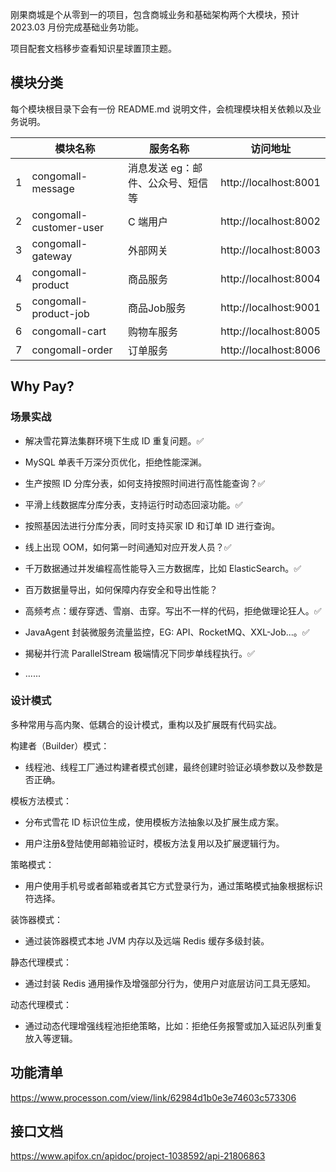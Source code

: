 
刚果商城是个从零到一的项目，包含商城业务和基础架构两个大模块，预计 2023.03 月份完成基础业务功能。

项目配套文档移步查看知识星球置顶主题。

## 模块分类

每个模块根目录下会有一份 README.md 说明文件，会梳理模块相关依赖以及业务说明。

| | 模块名称 | 服务名称 | 访问地址 |
| -- | --- | --- | --- |
| 1 | congomall-message | 消息发送 eg：邮件、公众号、短信等 | http://localhost:8001 |
| 2 | congomall-customer-user | C 端用户 | http://localhost:8002 |
| 3 | congomall-gateway | 外部网关 | http://localhost:8003 |
| 4 | congomall-product | 商品服务 | http://localhost:8004 |
| 5 | congomall-product-job | 商品Job服务 | http://localhost:9001 |
| 6 | congomall-cart | 购物车服务 | http://localhost:8005 |
| 7 | congomall-order | 订单服务 | http://localhost:8006 |

## Why Pay?

### 场景实战

- 解决雪花算法集群环境下生成 ID 重复问题。✅

- MySQL 单表千万深分页优化，拒绝性能深渊。
- 生产按照 ID 分库分表，如何支持按照时间进行高性能查询？✅
- 平滑上线数据库分库分表，支持运行时动态回滚功能。✅
- 按照基因法进行分库分表，同时支持买家 ID 和订单 ID 进行查询。
- 线上出现 OOM，如何第一时间通知对应开发人员？✅
- 千万数据通过并发编程高性能导入三方数据库，比如 ElasticSearch。✅
- 百万数据量导出，如何保障内存安全和导出性能？
- 高频考点：缓存穿透、雪崩、击穿。写出不一样的代码，拒绝做理论狂人。✅
- JavaAgent 封装微服务流量监控，EG: API、RocketMQ、XXL-Job...。✅
- 揭秘并行流 ParallelStream 极端情况下同步单线程执行。✅
- ......

### 设计模式

多种常用与高内聚、低耦合的设计模式，重构以及扩展既有代码实战。

构建者（Builder）模式：

- 线程池、线程工厂通过构建者模式创建，最终创建时验证必填参数以及参数是否正确。

模板方法模式：

- 分布式雪花 ID 标识位生成，使用模板方法抽象以及扩展生成方案。

- 用户注册&登陆使用邮箱验证时，模板方法复用以及扩展逻辑行为。

策略模式：

- 用户使用手机号或者邮箱或者其它方式登录行为，通过策略模式抽象根据标识符选择。

装饰器模式：

- 通过装饰器模式本地 JVM 内存以及远端 Redis 缓存多级封装。

静态代理模式：

- 通过封装 Redis 通用操作及增强部分行为，使用户对底层访问工具无感知。

动态代理模式：

- 通过动态代理增强线程池拒绝策略，比如：拒绝任务报警或加入延迟队列重复放入等逻辑。

## 功能清单

https://www.processon.com/view/link/62984d1b0e3e74603c573306

## 接口文档

https://www.apifox.cn/apidoc/project-1038592/api-21806863
